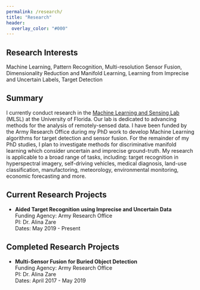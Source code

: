 ```yaml
---
permalink: /research/
title: "Research"
header:
  overlay_color: "#000"
---
```


## Research Interests

Machine Learning, Pattern Recognition, Multi-resolution Sensor Fusion, Dimensionality Reduction and Manifold Learning, Learning from Imprecise and Uncertain Labels, Target Detection

## Summary
I currently conduct research in the [Machine Learning and Sensing Lab](https://faculty.eng.ufl.edu/machine-learning/) (MLSL) at the University of Florida.  Our lab is dedicated to advancing methods for the analysis of remotely-sensed data.  I have been funded by the Army Research Office during my PhD work to develop Machine Learning algorithms for target detection and sensor fusion.  For the remainder of my PhD studies, I plan to investigate methods for discriminative manifold learning which consider uncertain and imprecise ground-truth.  My research is applicable to a broad range of tasks, including: target recognition in hyperspectral imagery, self-driving vehicles, medical diagnosis, land-use classification, manufactoring, meteorology, environmental monitoring, economic forecasting and more.


## Current Research Projects

* **Aided Target Recognition using Imprecise and Uncertain Data**  
Funding Agency: Army Research Office  
PI: Dr. Alina Zare  
Dates: May 2019 - Present

## Completed Research Projects

* **Multi-Sensor Fusion for Buried Object Detection**  
Funding Agency: Army Research Office  
PI: Dr. Alina Zare  
Dates: April 2017 - May 2019

